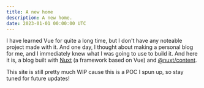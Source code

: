 ```yaml
---
title: A new home
description: A new home.
date: 2023-01-01 00:00:00 UTC
---
```


I have learned Vue for quite a long time, but I don't have any noteable project made with it. And one day, I thought about making a personal blog for me, and I immediately knew what I was going to use to build it. And here it is, a blog built with [Nuxt](https://github.com/nuxt/framework) (a framework based on Vue) and [@nuxt/content](https://github.com/nuxt/content).

This site is still pretty much WIP cause this is a POC I spun up, so stay tuned for future updates!